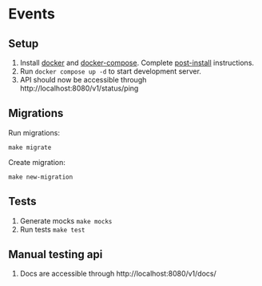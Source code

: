 # Events

## Setup

1. Install [docker](https://docs.docker.com/engine/installation/)
   and [docker-compose](https://docs.docker.com/compose/).
   Complete [post-install](https://docs.docker.com/engine/installation/linux/linux-postinstall/)
   instructions.
2. Run ```docker compose up -d``` to start development server.
3. API should now be accessible through http://localhost:8080/v1/status/ping


## Migrations

Run migrations:

```make migrate```

Create migration:

```make new-migration```

## Tests

1. Generate mocks `make mocks`
2. Run tests `make test`

## Manual testing api

1. Docs are accessible through http://localhost:8080/v1/docs/
